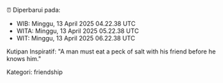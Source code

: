 ⏰ Diperbarui pada:
- WIB: Minggu, 13 April 2025 04.22.38 UTC
- WITA: Minggu, 13 April 2025 05.22.38 UTC
- WIT: Minggu, 13 April 2025 06.22.38 UTC

Kutipan Inspiratif:
"A man must eat a peck of salt with his friend before he knows him."


Kategori: friendship

